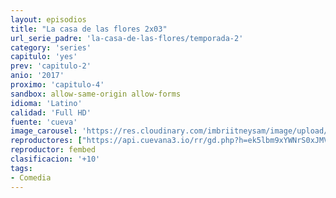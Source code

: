 ```yaml
---
layout: episodios
title: "La casa de las flores 2x03"
url_serie_padre: 'la-casa-de-las-flores/temporada-2'
category: 'series'
capitulo: 'yes'
prev: 'capitulo-2'
anio: '2017'
proximo: 'capitulo-4'
sandbox: allow-same-origin allow-forms
idioma: 'Latino'
calidad: 'Full HD'
fuente: 'cueva'
image_carousel: 'https://res.cloudinary.com/imbriitneysam/image/upload/v1546638640/casa-papel-1-poster-min.jpg'
reproductores: ["https://api.cuevana3.io/rr/gd.php?h=ek5lbm9xYWNrS0xJMVp5b21KREk0dFBLbjVkaHhkRGdrOG1jbnBpUnhhS1ZwYVNHalpxVTI1ZkttSHFscXFUQzJMS0phWWJHejZqYTBXcXJxc21hdDdTU3FadVkyUT09"]
reproductor: fembed
clasificacion: '+10'
tags:
- Comedia
---
```












